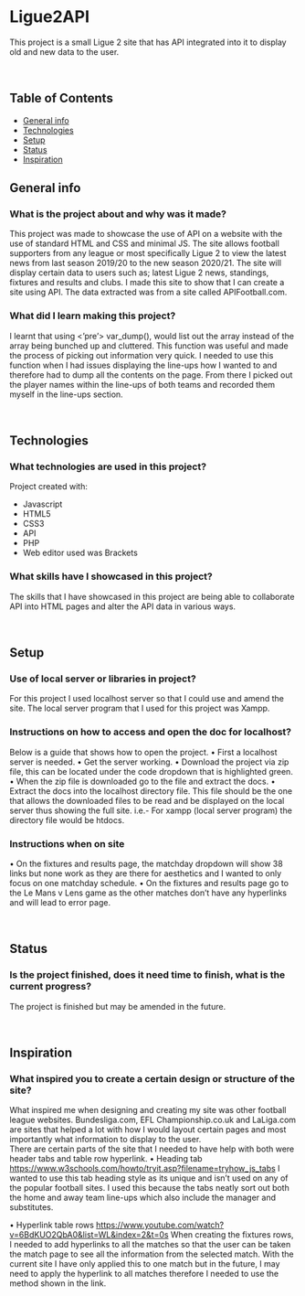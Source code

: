 # Ligue2API
This project is a small Ligue 2 site that has API integrated into it to display old and new data to the user. 

<br />

## Table of Contents
* [General info](#general-info)
* [Technologies](#technologies)
* [Setup](#setup)
* [Status](#status)
* [Inspiration](#inspiration)


## General info
### What is the project about and why was it made?
This project was made to showcase the use of API on a website with the use of standard HTML and CSS and minimal JS. The site allows football supporters from any league or most specifically Ligue 2 to view the latest news from last season 2019/20 to the new season 2020/21. The site will display certain data to users such as; latest Ligue 2 news, standings, fixtures and results and clubs. I made this site to show that I can create a site using API. The data extracted was from a site called APIFootball.com.

### What did I learn making this project?
I learnt that using <’pre’> var_dump(), would list out the array instead of the array being bunched up and cluttered. This function was useful and made the process of picking out information very quick. I needed to use this function when I had issues displaying the line-ups how I wanted to and therefore had to dump all the contents on the page. From there I  picked out the player names within the line-ups of both teams and recorded them myself in the line-ups section.  

<br />

## Technologies
### What technologies are used in this project?
Project created with:
* Javascript
* HTML5
* CSS3
* API
* PHP
* Web editor used was Brackets

### What skills have I showcased in this project?
The skills that I have showcased in this project are being able to collaborate API into HTML pages and alter the API data in various ways.  

<br />

## Setup
### Use of local server or libraries in project?
For this project I used localhost server so that I could use and amend the site. The local server program that I used for this project was Xampp.

### Instructions on how to access and open the doc for localhost?
Below is a guide that shows how to open the project.
•	First a localhost server is needed.
•	Get the server working.
•	Download the project via zip file, this can be located under the code dropdown that is highlighted green.
•	When the zip file is downloaded go to the file and extract the docs.
•	Extract the docs into the localhost directory file. This file should be the one that allows the downloaded files to be read and be displayed on the local server thus showing the full site. i.e.- For xampp (local server program) the directory file would be htdocs.

### Instructions when on site
•	On the fixtures and results page, the matchday dropdown will show 38 links but none work as they are there for aesthetics and I wanted to only focus on one matchday schedule.
•	On the fixtures and results page go to the Le Mans v Lens game as the other matches don’t have any hyperlinks and will lead to error page.


<br />

## Status
### Is the project finished, does it need time to finish, what is the current progress?
The project is finished but may be amended in the future.

<br />

## Inspiration
### What inspired you to create a certain design or structure of the site?
What inspired me when designing and creating my site was other football league websites. Bundesliga.com, EFL Championship.co.uk and LaLiga.com are sites that helped a lot with how I would layout certain pages and most importantly what information to display to the user.  
There are certain parts of the site that I needed to have help with both were header tabs and table row hyperlink.
•	Heading tab
https://www.w3schools.com/howto/tryit.asp?filename=tryhow_js_tabs 
I wanted to use this tab heading style as its unique and isn’t used on any of the popular football sites. I used this because the tabs neatly sort out both the home and away team line-ups which also include the manager and substitutes. 

•	Hyperlink table rows
https://www.youtube.com/watch?v=6BdKUO2QbA0&list=WL&index=2&t=0s 
When creating the fixtures rows, I needed to add hyperlinks to all the matches so that the user can be taken the match page to see all the information from the selected match. With the current site I have only applied this to one match but in the future, I may need to apply the hyperlink to all matches therefore I needed to use the method shown in the link. 
